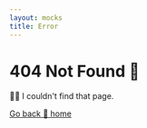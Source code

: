 ```yaml
---
layout: mocks
title: Error
---
```


# 404 Not Found 🚫

🤷‍♀️ I couldn't find that page.

[Go back 🏡 home](/mocks/home)
